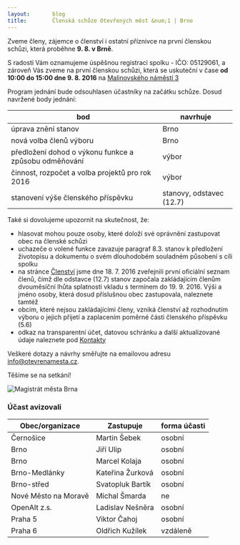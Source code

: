 ```yaml
---
layout:       blog
title:        Členská schůze Otevřených měst &num;1 | Brno
---
```

Zveme členy, zájemce o členství i ostatní příznivce na první členskou schůzi, která proběhne **9. 8. v Brně**.

S radostí Vám oznamujeme úspěšnou registraci spolku - IČO: 05129061, a zároveň Vás zveme na první členskou schůzi, která se uskuteční v čase **od 10:00 do 15:00 dne 9. 8. 2016** na [Malinovského&nbsp;náměstí&nbsp;3](http://www.openstreetmap.org/?mlat=49.1958&mlon=16.6152#map=15/49.1958/16.6152)

Program jednání bude odsouhlasen účastníky na začátku schůze. Dosud navržené body jednání:

bod | navrhuje
--- | ---
úprava znění stanov | Brno
nová volba členů výboru | Brno
předložení dohod o výkonu funkce a způsobu odměňování | výbor
činnost, rozpočet a volba projektů pro rok 2016 | výbor
stanovení výše členského příspěvku | stanovy, odstavec (12.7)

Také si dovolujeme upozornit na skutečnost, že:

- hlasovat mohou pouze osoby, které doloží své oprávnění zastupovat obec na členské schůzi
- uchazeče o volené funkce zavazuje paragraf 8.3. stanov k předložení životopisu a dokumentu o svém dlouhodobém souladném působení s cíli spolku
- na stránce [Členství](http://www.otevrenamesta.cz/clenstvi/) jsme dne 18. 7. 2016 zveřejnili první oficiální seznam členů, čímž dle odstavce (12.7) stanov započala zakládajícím členům dvouměsíční lhůta splatnosti vkladu s termínem do 19. 9. 2016. Výši a jméno osoby, která dosud příslušnou obec zastupovala, naleznete tamtéž
- obcím, které nejsou zakládajícími členy, vzniká členství až rozhodnutím výboru o jejich přijetí a zaplacením poměrné části členského příspěvku (5.6)
- odkaz na transparentní účet, datovou schránku a další aktualizované údaje naleznete pod [Kontakty](http://www.otevrenamesta.cz/kontakty/)

Veškeré dotazy a návrhy směřujte na emailovou adresu [info@otevrenamesta.cz](mailto:info@otevrenamesta.cz).

Těšíme se na setkání!


![Magistrát města Brna](https://upload.wikimedia.org/wikipedia/commons/thumb/7/73/Magistr%C3%A1t_m%C4%9Bsta_Brna%2C_Malinovsk%C3%A9ho_n%C3%A1m%C4%9Bst%C3%AD.jpg/320px-Magistr%C3%A1t_m%C4%9Bsta_Brna%2C_Malinovsk%C3%A9ho_n%C3%A1m%C4%9Bst%C3%AD.jpg)

### <span id="Účast_avizovali">Účast avizovali</span>

Obec/organizace | Zastupuje | forma účasti
--- | --- | ---
Černošice | Martin Šebek | osobní
Brno | Jiří Ulip | osobní
Brno | Marcel Kolaja | osobní
Brno-Medlánky | Kateřina Žurková | osobní
Brno-střed | Svatopluk Bartík | osobní
Nové Město na Moravě | Michal Šmarda | ne
OpenAlt z.s. | Ladislav Nešněra | osobní
Praha 5 | Viktor Čahoj | osobní
Praha 6 | Oldřich Kužílek | vzdáleně

